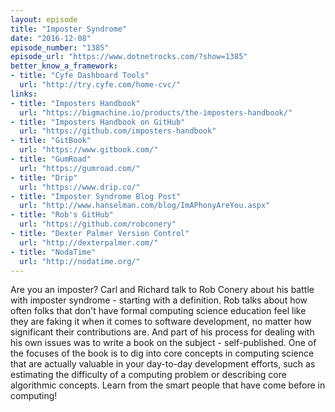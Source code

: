 ```yaml
---
layout: episode
title: "Imposter Syndrome"
date: "2016-12-08"
episode_number: "1385"
episode_url: "https://www.dotnetrocks.com/?show=1385"
better_know_a_framework:
- title: "Cyfe Dashboard Tools"
  url: "http://try.cyfe.com/home-cvc/"
links:
- title: "Imposters Handbook"
  url: "https://bigmachine.io/products/the-imposters-handbook/"
- title: "Imposters Handbook on GitHub"
  url: "https://github.com/imposters-handbook"
- title: "GitBook"
  url: "https://www.gitbook.com/"
- title: "GumRoad"
  url: "https://gumroad.com/"
- title: "Drip"
  url: "https://www.drip.co/"
- title: "Imposter Syndrome Blog Post"
  url: "http://www.hanselman.com/blog/ImAPhonyAreYou.aspx"
- title: "Rob's GitHub"
  url: "https://github.com/robconery"
- title: "Dexter Palmer Version Control"
  url: "http://dexterpalmer.com/"
- title: "NodaTime"
  url: "http://nodatime.org/"
---
```


Are you an imposter? Carl and Richard talk to Rob Conery about his battle with imposter syndrome - starting with a definition. Rob talks about how often folks that don't have formal computing science education feel like they are faking it when it comes to software development, no matter how significant their contributions are. And part of his process for dealing with his own issues was to write a book on the subject - self-published. One of the focuses of the book is to dig into core concepts in computing science that are actually valuable in your day-to-day development efforts, such as estimating the difficulty of a computing problem or describing core algorithmic concepts. Learn from the smart people that have come before in computing!
